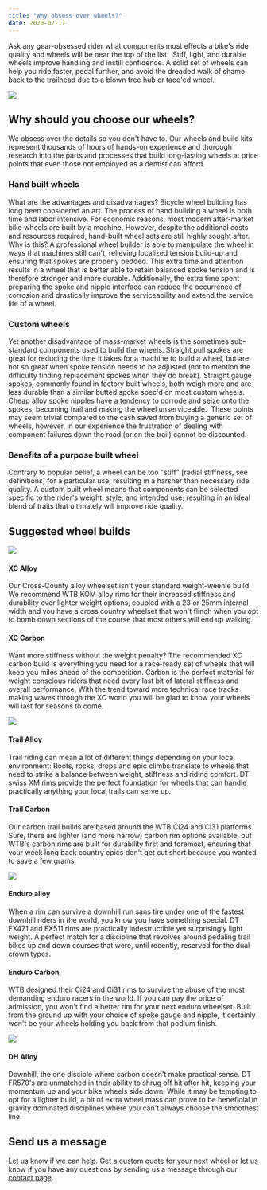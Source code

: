 ```yaml
---
title: "Why obsess over wheels?"
date: 2020-02-17
---
```


Ask any gear-obsessed rider what components most effects a bike's ride quality and wheels will be near the top of the list.  Stiff, light, and durable wheels improve handling and instill confidence. A solid set of wheels can help you ride faster, pedal further, and avoid the dreaded walk of shame back to the trailhead due to a blown free hub or taco'ed wheel.

![](images/EDSC02080-1024x571.png)

## Why should you choose our wheels?

We obsess over the details so you don't have to. Our wheels and build kits represent thousands of hours of hands-on experience and thorough research into the parts and processes that build long-lasting wheels at price points that even those not employed as a dentist can afford.

### Hand built wheels

What are the advantages and disadvantages? Bicycle wheel building has long been considered an art. The process of hand building a wheel is both time and labor intensive. For economic reasons, most modern after-market bike wheels are built by a machine. However, despite the additional costs and resources required, hand-built wheel sets are still highly sought after. Why is this? A professional wheel builder is able to manipulate the wheel in ways that machines still can't, relieving localized tension build-up and ensuring that spokes are properly bedded. This extra time and attention results in a wheel that is better able to retain balanced spoke tension and is therefore stronger and more durable. Additionally, the extra time spent preparing the spoke and nipple interface can reduce the occurrence of corrosion and drastically improve the serviceability and extend the service life of a wheel.

### Custom wheels

Yet another disadvantage of mass-market wheels is the sometimes sub-standard components used to build the wheels. Straight pull spokes are great for reducing the time it takes for a machine to build a wheel, but are not so great when spoke tension needs to be adjusted (not to mention the difficulty finding replacement spokes when they do break). Straight gauge spokes, commonly found in factory built wheels, both weigh more and are less durable than a similar butted spoke spec'd on most custom wheels. Cheap alloy spoke nipples have a tendency to corrode and seize onto the spokes, becoming frail and making the wheel unserviceable.  These points may seem trivial compared to the cash saved from buying a generic set of wheels, however, in our experience the frustration of dealing with component failures down the road (or on the trail) cannot be discounted.

### Benefits of a purpose built wheel

Contrary to popular belief, a wheel can be too "stiff" \[radial stiffness, see definitions\] for a particular use, resulting in a harsher than necessary ride quality. A custom built wheel means that components can be selected specific to the rider's weight, style, and intended use; resulting in an ideal blend of traits that ultimately will improve ride quality.

## Suggested wheel builds

![](images/XC_Foix-scaled.jpeg)

#### XC Alloy

Our Cross-County alloy wheelset isn't your standard weight-weenie build. We recommend WTB KOM alloy rims for their increased stiffness and durability over lighter weight options, coupled with a 23 or 25mm internal width and you have a cross country wheelset that won't flinch when you opt to bomb down sections of the course that most others will end up walking.

#### XC Carbon

Want more stiffness without the weight penalty? The recommended XC carbon build is everything you need for a race-ready set of wheels that will keep you miles ahead of the competition. Carbon is the perfect material for weight conscious riders that need every last bit of lateral stiffness and overall performance. With the trend toward more technical race tracks making waves through the XC world you will be glad to know your wheels will last for seasons to come.

![](images/Trail_Adidas_India-scaled.jpeg)

#### Trail Alloy

Trail riding can mean a lot of different things depending on your local environment: Roots, rocks, drops and epic climbs translate to wheels that need to strike a balance between weight, stiffness and riding comfort. DT swiss XM rims provide the perfect foundation for wheels that can handle practically anything your local trails can serve up.

#### Trail Carbon

Our carbon trail builds are based around the WTB Ci24 and Ci31 platforms. Sure, there are lighter (and more narrow) carbon rim options available, but WTB's carbon rims are built for durability first and foremost, ensuring that your week long back country epics don't get cut short because you wanted to save a few grams.

![](images/Enduro_VTT-1024x410.jpeg)

#### Enduro alloy

When a rim can survive a downhill run sans tire under one of the fastest downhill riders in the world, you know you have something special. DT EX471 and EX511 rims are practically indestructible yet surprisingly light weight. A perfect match for a discipline that revolves around pedaling trail bikes up and down courses that were, until recently, reserved for the dual crown types. 

#### Enduro Carbon

WTB designed their Ci24 and Ci31 rims to survive the abuse of the most demanding enduro racers in the world. If you can pay the price of admission, you won't find a better rim for your next enduro wheelset. Built from the ground up with your choice of spoke gauge and nipple, it certainly won't be your wheels holding you back from that podium finish. 

![](images/DH_Aaron_Gwin-1024x410.jpeg)

#### DH Alloy

Downhill, the one disciple where carbon doesn't make practical sense. DT FR570's are unmatched in their ability to shrug off hit after hit, keeping your momentum up and your bike wheels side down. While it may be tempting to opt for a lighter build, a bit of extra wheel mass can prove to be beneficial in gravity dominated disciplines where you can't always choose the smoothest line.

## Send us a message

Let us know if we can help. Get a custom quote for your next wheel or let us know if you have any questions by sending us a message through our [contact page](https://www.frwheelworks.com/contact/).
